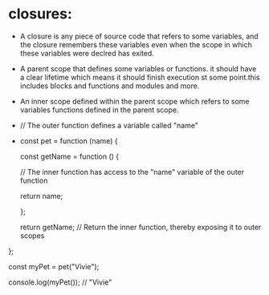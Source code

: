 # closures:
- A closure is any piece of source code that refers to some variables, and the closure remembers these variables even when the scope in which these variables were declred has exited.
- A parent scope that defines some variables or functions. it should have a clear lifetime which means it should finish execution st some point.this includes blocks and functions and modules and more.
- An inner scope defined within the parent scope which refers to some variables functions defined in the parent scope.
- // The outer function defines a variable called "name"

- const pet = function (name) {

  const getName = function () {

    // The inner function has access to the "name" variable of the outer function

    return name;

  };

  return getName; // Return the inner function, thereby exposing it to outer scopes

};

const myPet = pet("Vivie");


console.log(myPet()); // "Vivie"